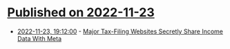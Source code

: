 # [Published on 2022-11-23](index.md)

* [2022-11-23, 19:12:00](https://soylentnews.org/article.pl?sid=22/11/23/1335226&from=rss) - [Major Tax-Filing Websites Secretly Share Income Data With Meta](https://soylentnews.org/article.pl?sid=22/11/23/1335226&from=rss)
